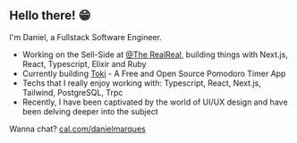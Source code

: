 ## Hello there! 😁

I'm Daniel, a Fullstack Software Engineer.

- Working on the Sell-Side at [@The RealReal](https://www.therealreal.com), building things with Next.js, React, Typescript, Elixir and Ruby
- Currently building [Toki](https://tokitoki.app) - A Free and Open Source Pomodoro Timer App
- Techs that I really enjoy working with: Typescript, React, Next.js, Tailwind, PostgreSQL, Trpc
- Recently, I have been captivated by the world of UI/UX design and have been delving deeper into the subject

Wanna chat? [cal.com/danielmarques](https://cal.com/danielmarques)
